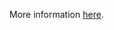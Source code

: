 More information [here](https://docs.prismacloud.io/en/enterprise-edition/policy-reference/aws-policies/aws-general-policies/ensure-dynamodb-point-in-time-recovery-is-enabled-for-global-tables).
